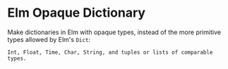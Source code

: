 # Elm Opaque Dictionary

Make dictionaries in Elm with opaque types, instead of the more primitive types allowed by Elm's `Dict`:

    Int, Float, Time, Char, String, and tuples or lists of comparable types.
